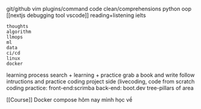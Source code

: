 git/github 
vim plugins/command
code clean/comprehensions
python oop
[[nextjs debugging tool vscode]] 
reading+listening ielts 


	thoughts
	algorithm
	llmops
	ml 
	data
	ci/cd
	linux 
	docker

learning process 
    search + learning + practice 
	grab a book and write
	follow intructions and practice 
	 coding 
	 project side (livecoding, code from scratch\
coding practice:
	front-end:scrimba
	 back-end: boot.dev
tree-pillars of area 

[[Course]] 
Docker compose hôm nay mình học về  